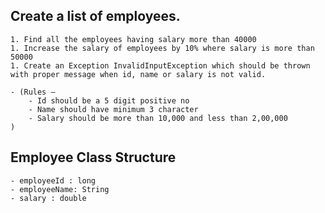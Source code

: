 Create a list of employees. 
-----------------------
	1. Find all the employees having salary more than 40000 
	1. Increase the salary of employees by 10% where salary is more than 50000
	1. Create an Exception InvalidInputException which should be thrown with proper message when id, name or salary is not valid.
	
	- (Rules –
		- Id should be a 5 digit positive no
		- Name should have minimum 3 character
		- Salary should be more than 10,000 and less than 2,00,000
	)

	 
Employee Class Structure
----------
	- employeeId : long
	- employeeName: String
	- salary : double
